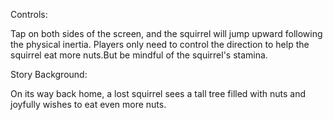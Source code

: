 Controls:

Tap on both sides of the screen, and the squirrel will jump upward following the physical inertia. Players only need to control the direction to help the squirrel eat more nuts.But be mindful of the squirrel's stamina.

Story Background:

On its way back home, a lost squirrel sees a tall tree filled with nuts and joyfully wishes to eat even more nuts.




